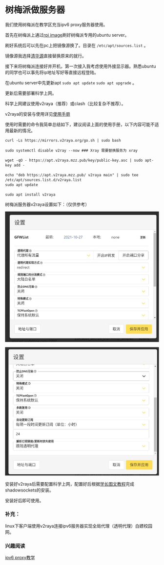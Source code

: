 # 树梅派做服务器

我们使用树梅派在教学区充当ipv6 proxy服务器使用。

首先在树梅派上通过[rpi image](https://www.raspberrypi.com/software/)刷好树梅派专用的ubuntu server。

刷好系统后可以先在pc上把镜像源换了。目录在 `/etc/apt/sources.list` 。

镜像源我选择[清华源](https://mirrors.tuna.tsinghua.edu.cn/help/ubuntu-ports/)直接替换原来的就行。

接下来将树梅派连接好并开机，第一次接入我考虑使用外接显示器。熟悉ubuntu的同学也可以事先将ip地址写好等直接远程登陆。

在ubuntu server中先更新apt `sudo apt update` `sudo apt upgrade` 。

更新后需要部署科学上网。

科学上网建议使用v2raya（推荐）或clash（比较复杂不推荐）。

v2raya的安装与使用详见[使用手册](https://v2raya.org/docs/prologue/installation/debian/)

使用时需要的命令我简单总结如下，建议阅读上面的使用手册，以下内容可能不适用最新的情况。

```
curl -Ls https://mirrors.v2raya.org/go.sh | sudo bash

sudo systemctl disable v2ray --now ### Xray 需要替换服务为 xray

wget -qO - https://apt.v2raya.mzz.pub/key/public-key.asc | sudo apt-key add -

echo "deb https://apt.v2raya.mzz.pub/ v2raya main" | sudo tee /etc/apt/sources.list.d/v2raya.list
sudo apt update

sudo apt install v2raya
```

树梅派服务器v2raya设置如下：（仅供参考）

![v2raya设置](https://github.com/MoLiYue/dlut_eda_network_ipv6_proxy/blob/main/pictures/2021-10-29_17-13.jpg)

![v2raya设置](https://github.com/MoLiYue/dlut_eda_network_ipv6_proxy/blob/main/pictures/2021-10-29_17-14.jpg)

安装好v2raya后需要配置科学上网，配置好后根据[学长图文教程](https://buuubuuu.notion.site/ipv6-VPS-a626565bac9e47ddb1980a4c81fbf988)完成shadowsockets的安装。

安装好后即可使用。

### 补充：

linux下客户端使用v2raya连接ipv6服务器实现全局代理（透明代理）白嫖校园网。

### 兴趣阅读

[ipv6 proxy教学](https://www.youtube.com/watch?v=Txfh0a4YqzQ&t=32s)